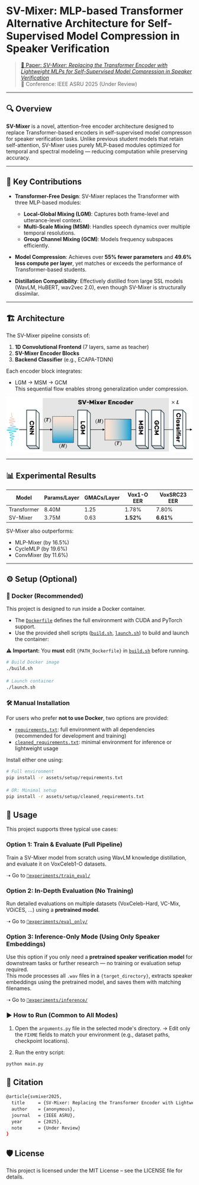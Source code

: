 # SV-Mixer: MLP-based Transformer Alternative Architecture for Self-Supervised Model Compression in Speaker Verification

> [📄 Paper: *SV-Mixer: Replacing the Transformer Encoder with Lightweight MLPs for Self-Supervised Model Compression in Speaker Verification*](./assets/paper.pdf)  
> 📅 Conference: IEEE ASRU 2025 (Under Review)

---

## 🔍 Overview

**SV-Mixer** is a novel, attention-free encoder architecture designed to replace Transformer-based encoders in self-supervised model compresson for speaker verification tasks. Unlike previous student models that retain self-attention, SV-Mixer uses purely MLP-based modules optimized for temporal and spectral modeling — reducing computation while preserving accuracy.

---

## 🧠 Key Contributions

- **Transformer-Free Design**: SV-Mixer replaces the Transformer with three MLP-based modules:
  - **Local-Global Mixing (LGM)**: Captures both frame-level and utterance-level context.
  - **Multi-Scale Mixing (MSM)**: Handles speech dynamics over multiple temporal resolutions.
  - **Group Channel Mixing (GCM)**: Models frequency subspaces efficiently.

- **Model Compression**: Achieves over **55% fewer parameters** and **49.6% less compute per layer**, yet matches or exceeds the performance of Transformer-based students.

- **Distillation Compatibility**: Effectively distilled from large SSL models (WavLM, HuBERT, wav2vec 2.0), even though SV-Mixer is structurally dissimilar.

---

## 🏗️ Architecture

The SV-Mixer pipeline consists of:

1. **1D Convolutional Frontend** (7 layers, same as teacher)
2. **SV-Mixer Encoder Blocks**
3. **Backend Classifier** (e.g., ECAPA-TDNN)

Each encoder block integrates:

- LGM → MSM → GCM  
This sequential flow enables strong generalization under compression.

![SV-Mixer Architecture](./assets/images/sv-mixer-architecture.png)

---

## 📊 Experimental Results

| Model        | Params/Layer | GMACs/Layer | Vox1-O EER | VoxSRC23 EER |
|--------------|---------------|--------------|------------|---------------|
| Transformer  | 8.40M         | 1.25         | 1.78%      | 7.80%         |
| SV-Mixer     | 3.75M         | 0.63         | **1.52%**  | **6.61%**     |

SV-Mixer also outperforms:

- MLP-Mixer (by 16.5%)
- CycleMLP (by 19.6%)
- ConvMixer (by 11.6%)

---

## ⚙️ Setup (Optional)

### 🐳 Docker (Recommended)

This project is designed to run inside a Docker container.

- The [`Dockerfile`](./assets/setup/Dockerfile) defines the full environment with CUDA and PyTorch support.
- Use the provided shell scripts ([`build.sh`](./assets/setup/build.sh), [`launch.sh`](./assets/setup/launch.sh)) to build and launch the container:

⚠️ **Important:** You **must** edit `{PATH_Dockerfile}` in [`build.sh`](./assets/setup/build.sh) before running.

```bash
# Build Docker image
./build.sh

# Launch container
./launch.sh
```

### 🛠 Manual Installation

For users who prefer **not to use Docker**, two options are provided:

- [`requirements.txt`](./assets/setup/requirements.txt): full environment with all dependencies (recommended for development and training)
- [`cleaned_requirements.txt`](./assets/setup/cleaned_requirements.txt): minimal environment for inference or lightweight usage

Install either one using:

```bash
# Full environment
pip install -r assets/setup/requirements.txt

# OR: Minimal setup
pip install -r assets/setup/cleaned_requirements.txt
```

## 🔧 Usage

This project supports three typical use cases:

### Option 1: Train & Evaluate (Full Pipeline)

Train a SV-Mixer model from scratch using WavLM knowledge distillation, and evaluate it on VoxCeleb1-O datasets. 

➝ Go to [`📁experiments/train_eval/`](./experiments/train_eval)

### Option 2: In-Depth Evaluation (No Training)

Run detailed evaluations on multiple datasets (VoxCeleb-Hard, VC-Mix, VOiCES, ...) using a **pretrained model**.

➝ Go to [`📁experiments/eval_only/`](./experiments/eval_only)

### Option 3: Inference-Only Mode (Using Only Speaker Embeddings)

Use this option if you only need a **pretrained speaker verification model** for downstream tasks or further research — no training or evaluation setup required.  
This mode processes all `.wav` files in a `{target_directory}`, extracts speaker embeddings using the pretrained model, and saves them with matching filenames.

➝ Go to [`📁experiments/inference/`](./experiments/inference)

### ▶ How to Run (Common to All Modes)

1. Open the `arguments.py` file in the selected mode's directory.
→ Edit only the `FIXME` fields to match your environment (e.g., dataset paths, checkpoint locations).

2. Run the entry script:

```bash
python main.py
```

## 📎 Citation

```bash
@article{svmixer2025,
  title     = {SV-Mixer: Replacing the Transformer Encoder with Lightweight MLPs for Self-Supervised Model Compression in Speaker Verification},
  author    = {anonymous},
  journal   = {IEEE ASRU},
  year      = {2025},
  note      = {Under Review}
}
```

## 🛡️ License

This project is licensed under the MIT License – see the LICENSE file for details.
